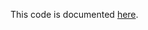 This code is documented [here](https://www.bmc.com/blogs/introduction-to-sparks-machine-learning-pipeline/).

